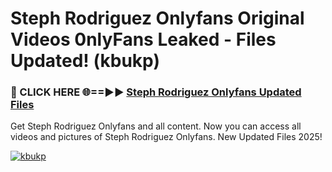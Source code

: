 # Steph Rodriguez Onlyfans Original Videos 0nlyFans Leaked - Files Updated! (kbukp)

<h3>🔴 CLICK HERE 🌐==►► <a href="https://tinyurl.com/x26r9saj" rel="nofollow">Steph Rodriguez Onlyfans Updated Files</a></h3>

Get Steph Rodriguez Onlyfans and all content. Now you can access all videos and pictures of Steph Rodriguez Onlyfans. New Updated Files 2025!

[![kbukp](https://i.imgur.com/LkgZPqh.gif)](https://tinyurl.com/x26r9saj)
